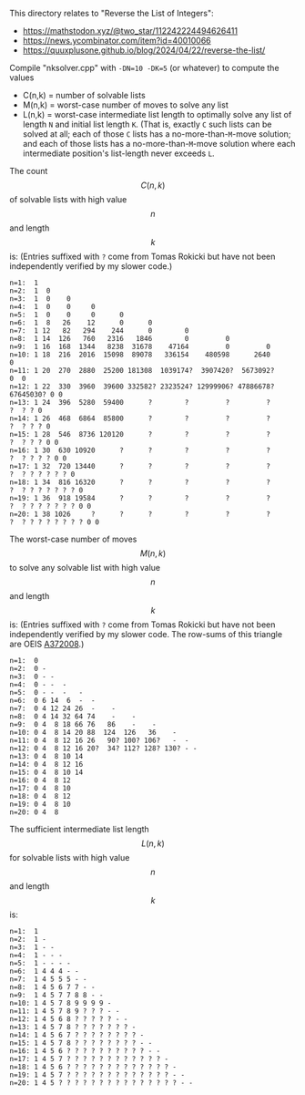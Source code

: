 This directory relates to "Reverse the List of Integers":

- https://mathstodon.xyz/@two_star/112242224494626411
- https://news.ycombinator.com/item?id=40010066
- https://quuxplusone.github.io/blog/2024/04/22/reverse-the-list/

Compile "nksolver.cpp" with `-DN=10 -DK=5` (or whatever) to compute the values
- C(n,k) = number of solvable lists
- M(n,k) = worst-case number of moves to solve any list
- L(n,k) = worst-case intermediate list length to optimally solve any list
of length `N` and initial list length `K`. (That is, exactly `C` such lists
can be solved at all; each of those `C` lists has a no-more-than-`M`-move solution;
and each of those lists has a no-more-than-`M`-move solution where each intermediate
position's list-length never exceeds `L`.

The count $$C(n,k)$$ of solvable lists with high value $$n$$ and length $$k$$ is:
(Entries suffixed with `?` come from Tomas Rokicki but have not been independently verified by my slower code.)

    n=1:  1
    n=2:  1  0
    n=3:  1  0    0
    n=4:  1  0    0     0
    n=5:  1  0    0     0      0
    n=6:  1  8   26    12      0      0
    n=7:  1 12   82   294    244      0        0
    n=8:  1 14  126   760   2316   1846        0         0
    n=9:  1 16  168  1344   8238  31678    47164         0         0
    n=10: 1 18  216  2016  15098  89078   336154    480598      2640         0
    n=11: 1 20  270  2880  25200 181308  1039174?  3907420?  5673092?        0  0
    n=12: 1 22  330  3960  39600 332582? 2323524? 12999906? 47886678? 67645030? 0 0
    n=13: 1 24  396  5280  59400      ?        ?         ?         ?         ?  ? ? 0
    n=14: 1 26  468  6864  85800      ?        ?         ?         ?         ?  ? ? ? 0
    n=15: 1 28  546  8736 120120      ?        ?         ?         ?         ?  ? ? ? 0 0
    n=16: 1 30  630 10920      ?      ?        ?         ?         ?         ?  ? ? ? ? 0 0
    n=17: 1 32  720 13440      ?      ?        ?         ?         ?         ?  ? ? ? ? ? ? 0
    n=18: 1 34  816 16320      ?      ?        ?         ?         ?         ?  ? ? ? ? ? ? ? 0
    n=19: 1 36  918 19584      ?      ?        ?         ?         ?         ?  ? ? ? ? ? ? ? 0 0
    n=20: 1 38 1026     ?      ?      ?        ?         ?         ?         ?  ? ? ? ? ? ? ? ? 0 0

The worst-case number of moves $$M(n,k)$$ to solve any solvable list with high value $$n$$ and length $$k$$ is:
(Entries suffixed with `?` come from Tomas Rokicki but have not been independently verified by my slower code.
The row-sums of this triangle are OEIS [A372008](https://oeis.org/A372008).)

    n=1:  0
    n=2:  0 -
    n=3:  0 - -
    n=4:  0 - -  -
    n=5:  0 - -  -   -
    n=6:  0 6 14  6  -  -
    n=7:  0 4 12 24 26  -    -
    n=8:  0 4 14 32 64 74    -    -
    n=9:  0 4  8 18 66 76   86    -    -
    n=10: 0 4  8 14 20 88  124  126   36    -
    n=11: 0 4  8 12 16 26   90? 100? 106?   -  -
    n=12: 0 4  8 12 16 20?  34? 112? 128? 130? - -
    n=13: 0 4  8 10 14
    n=14: 0 4  8 12 16
    n=15: 0 4  8 10 14
    n=16: 0 4  8 12
    n=17: 0 4  8 10
    n=18: 0 4  8 12
    n=19: 0 4  8 10
    n=20: 0 4  8

The sufficient intermediate list length $$L(n,k)$$ for solvable lists with high value $$n$$ and length $$k$$ is:

    n=1:  1
    n=2:  1 -
    n=3:  1 - -
    n=4:  1 - - -
    n=5:  1 - - - -
    n=6:  1 4 4 4 - -
    n=7:  1 4 5 5 5 - -
    n=8:  1 4 5 6 7 7 - -
    n=9:  1 4 5 7 7 8 8 - -
    n=10: 1 4 5 7 8 9 9 9 9 -
    n=11: 1 4 5 7 8 9 ? ? ? - -
    n=12: 1 4 5 6 8 ? ? ? ? ? - -
    n=13: 1 4 5 7 8 ? ? ? ? ? ? ? -
    n=14: 1 4 5 6 7 ? ? ? ? ? ? ? ? -
    n=15: 1 4 5 7 8 ? ? ? ? ? ? ? ? - -
    n=16: 1 4 5 6 ? ? ? ? ? ? ? ? ? ? - -
    n=17: 1 4 5 7 ? ? ? ? ? ? ? ? ? ? ? ? -
    n=18: 1 4 5 6 ? ? ? ? ? ? ? ? ? ? ? ? ? -
    n=19: 1 4 5 7 ? ? ? ? ? ? ? ? ? ? ? ? ? - -
    n=20: 1 4 5 ? ? ? ? ? ? ? ? ? ? ? ? ? ? ? - -

